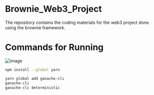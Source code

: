 # Brownie_Web3_Project
The repository contains the coding materials for the web3 project done using the brownie framework.

# Commands for Running
![image](https://user-images.githubusercontent.com/68814937/217435228-54ccbb36-4761-434a-99cb-dffefb941329.png)

```bash
npm install --global yarn
```


```bash
yarn global add ganache-cli
ganache-cli
ganache-cli deterministic
```

